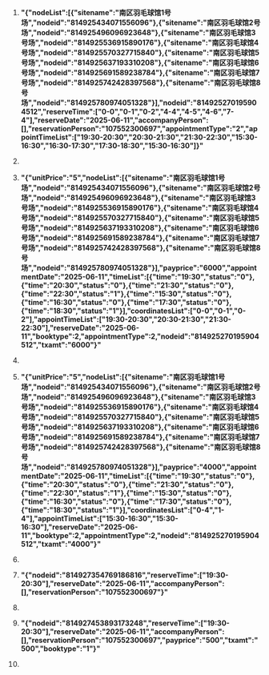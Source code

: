 1. **"{\"nodeList\":[{\"sitename\":\"南区羽毛球馆1号场\",\"nodeid\":\"814925434071556096\"},{\"sitename\":\"南区羽毛球馆2号场\",\"nodeid\":\"814925496096923648\"},{\"sitename\":\"南区羽毛球馆3号场\",\"nodeid\":\"814925536915890176\"},{\"sitename\":\"南区羽毛球馆4号场\",\"nodeid\":\"814925570327715840\"},{\"sitename\":\"南区羽毛球馆5号场\",\"nodeid\":\"814925637193310208\"},{\"sitename\":\"南区羽毛球馆6号场\",\"nodeid\":\"814925691589238784\"},{\"sitename\":\"南区羽毛球馆7号场\",\"nodeid\":\"814925742428397568\"},{\"sitename\":\"南区羽毛球馆8号场\",\"nodeid\":\"814925780974051328\"}],\"nodeid\":\"814925270195904512\",\"reserveTime\":[\"0-0\",\"0-1\",\"0-2\",\"4-4\",\"4-5\",\"4-6\",\"7-4\"],\"reserveDate\":\"2025-06-11\",\"accompanyPerson\":[],\"reservationPerson\":\"107552300697\",\"appointmentType\":\"2\",\"appointTimeList\":[\"19:30-20:30\",\"20:30-21:30\",\"21:30-22:30\",\"15:30-16:30\",\"16:30-17:30\",\"17:30-18:30\",\"15:30-16:30\"]}"**
2. 


1. **"{\"unitPrice\":\"5\",\"nodeList\":[{\"sitename\":\"南区羽毛球馆1号场\",\"nodeid\":\"814925434071556096\"},{\"sitename\":\"南区羽毛球馆2号场\",\"nodeid\":\"814925496096923648\"},{\"sitename\":\"南区羽毛球馆3号场\",\"nodeid\":\"814925536915890176\"},{\"sitename\":\"南区羽毛球馆4号场\",\"nodeid\":\"814925570327715840\"},{\"sitename\":\"南区羽毛球馆5号场\",\"nodeid\":\"814925637193310208\"},{\"sitename\":\"南区羽毛球馆6号场\",\"nodeid\":\"814925691589238784\"},{\"sitename\":\"南区羽毛球馆7号场\",\"nodeid\":\"814925742428397568\"},{\"sitename\":\"南区羽毛球馆8号场\",\"nodeid\":\"814925780974051328\"}],\"payprice\":\"6000\",\"appointmentDate\":\"2025-06-11\",\"timeList\":[{\"time\":\"19:30\",\"status\":\"0\"},{\"time\":\"20:30\",\"status\":\"0\"},{\"time\":\"21:30\",\"status\":\"0\"},{\"time\":\"22:30\",\"status\":\"1\"},{\"time\":\"15:30\",\"status\":\"0\"},{\"time\":\"16:30\",\"status\":\"0\"},{\"time\":\"17:30\",\"status\":\"0\"},{\"time\":\"18:30\",\"status\":\"1\"}],\"coordinatesList\":[\"0-0\",\"0-1\",\"0-2\"],\"appointTimeList\":[\"19:30-20:30\",\"20:30-21:30\",\"21:30-22:30\"],\"reserveDate\":\"2025-06-11\",\"booktype\":2,\"appointmentType\":2,\"nodeid\":\"814925270195904512\",\"txamt\":\"6000\"}"**
2. 


1. **"{\"unitPrice\":\"5\",\"nodeList\":[{\"sitename\":\"南区羽毛球馆1号场\",\"nodeid\":\"814925434071556096\"},{\"sitename\":\"南区羽毛球馆2号场\",\"nodeid\":\"814925496096923648\"},{\"sitename\":\"南区羽毛球馆3号场\",\"nodeid\":\"814925536915890176\"},{\"sitename\":\"南区羽毛球馆4号场\",\"nodeid\":\"814925570327715840\"},{\"sitename\":\"南区羽毛球馆5号场\",\"nodeid\":\"814925637193310208\"},{\"sitename\":\"南区羽毛球馆6号场\",\"nodeid\":\"814925691589238784\"},{\"sitename\":\"南区羽毛球馆7号场\",\"nodeid\":\"814925742428397568\"},{\"sitename\":\"南区羽毛球馆8号场\",\"nodeid\":\"814925780974051328\"}],\"payprice\":\"4000\",\"appointmentDate\":\"2025-06-11\",\"timeList\":[{\"time\":\"19:30\",\"status\":\"0\"},{\"time\":\"20:30\",\"status\":\"0\"},{\"time\":\"21:30\",\"status\":\"0\"},{\"time\":\"22:30\",\"status\":\"1\"},{\"time\":\"15:30\",\"status\":\"0\"},{\"time\":\"16:30\",\"status\":\"0\"},{\"time\":\"17:30\",\"status\":\"0\"},{\"time\":\"18:30\",\"status\":\"1\"}],\"coordinatesList\":[\"0-4\",\"1-4\"],\"appointTimeList\":[\"15:30-16:30\",\"15:30-16:30\"],\"reserveDate\":\"2025-06-11\",\"booktype\":2,\"appointmentType\":2,\"nodeid\":\"814925270195904512\",\"txamt\":\"4000\"}"**
2. 


1. **"{\"nodeid\":\"814927354769186816\",\"reserveTime\":[\"19:30-20:30\"],\"reserveDate\":\"2025-06-11\",\"accompanyPerson\":[],\"reservationPerson\":\"107552300697\"}"**
2. 


1. **"{\"nodeid\":\"814927453893173248\",\"reserveTime\":[\"19:30-20:30\"],\"reserveDate\":\"2025-06-11\",\"accompanyPerson\":[],\"reservationPerson\":\"107552300697\",\"payprice\":\"500\",\"txamt\":\"500\",\"booktype\":\"1\"}"**
2.
